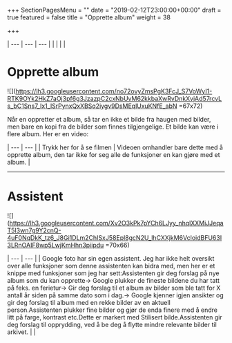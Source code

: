 +++
SectionPagesMenu = ""
date = "2019-02-12T23:00:00+00:00"
draft = true
featured = false
title = "Opprette album"
weight = 38

+++

| --- | --- | --- |
|  |  |  |

# Opprette album

![](https://lh3.googleusercontent.com/no72ovyZmsPgK3FcJ_S7VoWyI1-RTK9OYk2HkZ7aOj3pf6g3JzazpC2cxNbUvM62kkbaXwRvDnkXvjAd57rcvLs_bC1Sns7_Ix1_lSrPynxQxXBSq2iygv9DsMEqlUxuKNfE_abN =67x72)

Når en oppretter et album, så tar en ikke et bilde fra haugen med bilder, men bare en kopi fra de bilder som finnes tilgjengelige. Et bilde kan være i flere album. Her er en video:

| --- | --- |
| Trykk her for å se filmen | Videoen omhandler bare dette med å opprette album, den tar ikke for seg alle de funksjoner en kan gjøre med et album. |

***

# Assistent

![](https://lh3.googleusercontent.com/Xv2O3kPk7pYCh6LJyy_nhqlXXMiJJeqaT5I3wn7g9Y2cnQ-4uF0NqDkK_tz6_J8Gi1DLm2ChISxJ58Epl8gcN2U_lhCXXjkM6VcloidBFU63I3LRnOAIF8wp5LwjKmHhn3piipdu =70x66)

| --- | --- |
| Google foto har sin egen assistent. Jeg har ikke helt oversikt over alle funksjoner som denne assistenten kan bidra med, men her er et knippe med funksjoner som jeg har sett:Assistenten gir deg forslag på nye album som du kan opprette→ Google plukker de fineste bildene du har tatt på feks. en ferietur→ Gir deg forslag til et album av bilder som ble tatt for X antall år siden på samme dato som i dag.→ Google kjenner igjen ansikter og gir deg forslag til album med en rekke bilder av en aktuell person.Assistenten plukker fine bilder og gjør de enda finere med å endre litt på farge, kontrast etc.Dette er markert med Stilisert bilde.Assistenten gir deg forslag til opprydding, ved å be deg å flytte mindre relevante bilder til arkivet. |  |
